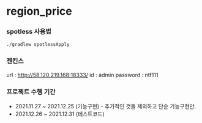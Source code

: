 # region_price

### spotless 사용법

```
./gradlew spotlessApply
```

### 젠킨스

url : http://58.120.219.168:18333/
id : admin
password : ntf111

### 프로젝트 수행 기간
- 2021.11.27 ~ 2021.12.25 (기능구현) - 추가적인 것들 제외하고 단순 기능구현만.
- 2021.12.26 ~ 2021.12.31 (테스트코드) 
